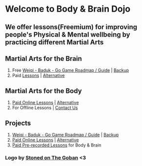 # Welcome to Body & Brain Dojo
## We offer lessons(Freemium) for improving people's Physical & Mental wellbeing by practicing different Martial Arts

## Martial Arts for the Brain
1. Free [Weiqi - Baduk - Go Game Roadmap / Guide](https://weiqi.soumyak4.in) | [Backup](https://wq.soumyak4.in/categories/)
2. Paid [Lessons](https://github.com/sponsors/SoumyaK4) | [Alternative](https://buymeacoffee.com/soumyak4)

## Martial Arts for the Body
1. [Paid Online Lessons](https://buymeacoffee.com/soumyak4) | [Alternative](https://github.com/sponsors/SoumyaK4)
2. For Offline Lessons | [Contact Us](https://t.me/soumyak4)

## Projects
1. [Weiqi - Baduk - Go Game Roadmap / Guide](https://weiqi.soumyak4.in) | [Backup](https://wq.soumyak4.in/categories/)
2. [Paid Online Lessons](https://buymeacoffee.com/soumyak4) | [Alternative](https://github.com/sponsors/SoumyaK4)
3. [Paid Pre-recorded Lessons](#) for Body & Brain

### Logo by [Stoned on The Goban](https://www.instagram.com/stonedonthegoban/) <3
